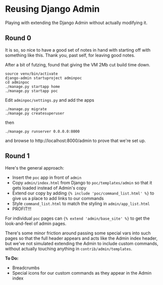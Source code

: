 # Reusing Django Admin

Playing with extending the Django Admin without actually modifying it.

## Round 0

It is so, so nice to have a good set of notes in hand with starting
off with something like this. Thank you, past self, for leaving good notes.

After a bit of futzing, found that giving the VM 2Mb cut build time down.

    source venv/bin/activate
    django-admin startuproject adminpoc
    cd adminpoc
    ./manage.py startapp home
    ./manage.py startapp poc

Edit `adminpoc/settings.py` and add the apps

    ./manage.py migrate
    ./manage.py createsuperuser

then

    ./manage.py runserver 0.0.0.0:8000

and browse to http://localhost:8000/admin to prove that we're set up.

## Round 1

Here's the general approach:

  * Insert the `poc` app in front of `admin`
  * Copy `admin/index.html` from Django to `poc/templates/admin`
    so that it gets loaded instead of Admin's copy
  * Extend our copy by adding `{% include 'poc/command_list.html' %}`
    to give us a place to add links to our commands
  * Style `command_list.html` to match the styling in `admin/app_list.html`
  * PROFIT!!!

For individual `poc` pages can `{% extend 'admin/base_site' %}` to get the
look-and-feel of admin pages.

There's some minor friction around passing some special vars into such pages
so that the full header appears and acts like the Admin index header,
but we've not simulated extending the Admin to include custom commands,
without actually touching anything in `contrib/admin/templates`.

**To Do:**

  * Breadcrumbs
  * Special icons for our custom commands as they appear in the Admin index

